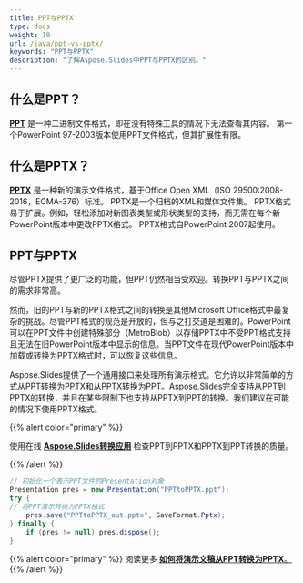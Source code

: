 ```yaml
---
title: PPT与PPTX
type: docs
weight: 10
url: /java/ppt-vs-pptx/
keywords: "PPT与PPTX"
description: "了解Aspose.Slides中PPT与PPTX的区别。"
---
```


## **什么是PPT？**
[**PPT**](https://docs.fileformat.com/presentation/ppt/) 是一种二进制文件格式，即在没有特殊工具的情况下无法查看其内容。 第一个PowerPoint 97-2003版本使用PPT文件格式，但其扩展性有限。
## **什么是PPTX？**
[**PPTX**](https://docs.fileformat.com/presentation/pptx/) 是一种新的演示文件格式，基于Office Open XML（ISO 29500:2008-2016，ECMA-376）标准。 PPTX是一个归档的XML和媒体文件集。 PPTX格式易于扩展。例如，轻松添加对新图表类型或形状类型的支持，而无需在每个新PowerPoint版本中更改PPTX格式。 PPTX格式自PowerPoint 2007起使用。
## **PPT与PPTX**
尽管PPTX提供了更广泛的功能，但PPT仍然相当受欢迎。转换PPT与PPTX之间的需求非常高。

然而，旧的PPT与新的PPTX格式之间的转换是其他Microsoft Office格式中最复杂的挑战。尽管PPT格式的规范是开放的，但与之打交道是困难的。PowerPoint可以在PPT文件中创建特殊部分（MetroBlob）以存储PPTX中不受PPT格式支持且无法在旧PowerPoint版本中显示的信息。当PPT文件在现代PowerPoint版本中加载或转换为PPTX格式时，可以恢复这些信息。

Aspose.Slides提供了一个通用接口来处理所有演示格式。它允许以非常简单的方式从PPT转换为PPTX和从PPTX转换为PPT。Aspose.Slides完全支持从PPT到PPTX的转换，并且在某些限制下也支持从PPTX到PPT的转换。我们建议在可能的情况下使用PPTX格式。

{{% alert color="primary" %}} 

使用在线 [**Aspose.Slides转换应用**](https://products.aspose.app/slides/conversion/) 检查PPT到PPTX和PPTX到PPT转换的质量。

{{% /alert %}} 

```java
// 初始化一个表示PPT文件的Presentation对象
Presentation pres = new Presentation("PPTtoPPTX.ppt");
try {
// 将PPT演示转换为PPTX格式
    pres.save("PPTtoPPTX_out.pptx", SaveFormat.Pptx);
} finally {
    if (pres != null) pres.dispose();
}
```

{{% alert color="primary" %}} 
阅读更多 [**如何将演示文稿从PPT转换为PPTX**。](/slides/java/convert-ppt-to-pptx/)
{{% /alert %}}